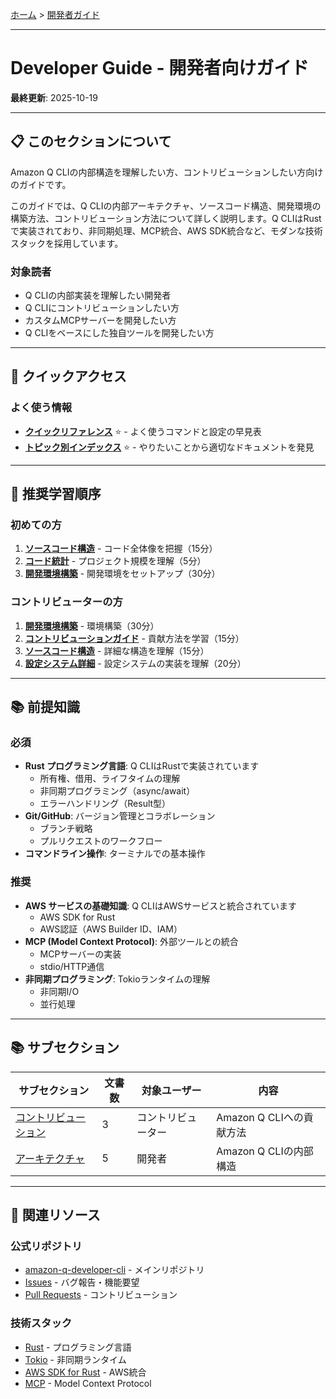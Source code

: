 [ホーム](../README.md) > [開発者ガイド](README.md)

---

# Developer Guide - 開発者向けガイド

**最終更新**: 2025-10-19

---

## 📋 このセクションについて

Amazon Q CLIの内部構造を理解したい方、コントリビューションしたい方向けのガイドです。

このガイドでは、Q CLIの内部アーキテクチャ、ソースコード構造、開発環境の構築方法、コントリビューション方法について詳しく説明します。Q CLIはRustで実装されており、非同期処理、MCP統合、AWS SDK統合など、モダンな技術スタックを採用しています。

### 対象読者
- Q CLIの内部実装を理解したい開発者
- Q CLIにコントリビューションしたい方
- カスタムMCPサーバーを開発したい方
- Q CLIをベースにした独自ツールを開発したい方

---

## 🚀 クイックアクセス

### よく使う情報

- **[クイックリファレンス](../01_for-users/07_reference/08_quick-reference.md)** ⭐ - よく使うコマンドと設定の早見表
- **[トピック別インデックス](../01_for-users/07_reference/09_topic-index.md)** ⭐ - やりたいことから適切なドキュメントを発見

---

## 🚀 推奨学習順序

### 初めての方
1. **[ソースコード構造](02_architecture/03_source-code-structure.md)** - コード全体像を把握（15分）
2. **[コード統計](02_architecture/04_code-statistics.md)** - プロジェクト規模を理解（5分）
3. **[開発環境構築](01_contributing/01_development-setup.md)** - 開発環境をセットアップ（30分）

### コントリビューターの方
1. **[開発環境構築](01_contributing/01_development-setup.md)** - 環境構築（30分）
2. **[コントリビューションガイド](01_contributing/README.md)** - 貢献方法を学習（15分）
3. **[ソースコード構造](02_architecture/03_source-code-structure.md)** - 詳細な構造を理解（15分）
4. **[設定システム詳細](02_architecture/02_configuration-system.md)** - 設定システムの実装を理解（20分）

---

## 📚 前提知識

### 必須
- **Rust プログラミング言語**: Q CLIはRustで実装されています
  - 所有権、借用、ライフタイムの理解
  - 非同期プログラミング（async/await）
  - エラーハンドリング（Result型）
- **Git/GitHub**: バージョン管理とコラボレーション
  - ブランチ戦略
  - プルリクエストのワークフロー
- **コマンドライン操作**: ターミナルでの基本操作

### 推奨
- **AWS サービスの基礎知識**: Q CLIはAWSサービスと統合されています
  - AWS SDK for Rust
  - AWS認証（AWS Builder ID、IAM）
- **MCP (Model Context Protocol)**: 外部ツールとの統合
  - MCPサーバーの実装
  - stdio/HTTP通信
- **非同期プログラミング**: Tokioランタイムの理解
  - 非同期I/O
  - 並行処理

---

## 📚 サブセクション

| サブセクション | 文書数 | 対象ユーザー | 内容 |
|--------------|--------|-------------|------|
| [コントリビューション](01_contributing/) | 3 | コントリビューター | Amazon Q CLIへの貢献方法 |
| [アーキテクチャ](02_architecture/) | 5 | 開発者 | Amazon Q CLIの内部構造 |

---

## 🔗 関連リソース

### 公式リポジトリ
- [amazon-q-developer-cli](https://github.com/aws/amazon-q-developer-cli) - メインリポジトリ
- [Issues](https://github.com/aws/amazon-q-developer-cli/issues) - バグ報告・機能要望
- [Pull Requests](https://github.com/aws/amazon-q-developer-cli/pulls) - コントリビューション

### 技術スタック
- [Rust](https://www.rust-lang.org/) - プログラミング言語
- [Tokio](https://tokio.rs/) - 非同期ランタイム
- [AWS SDK for Rust](https://aws.amazon.com/sdk-for-rust/) - AWS統合
- [MCP](https://modelcontextprotocol.io/) - Model Context Protocol
